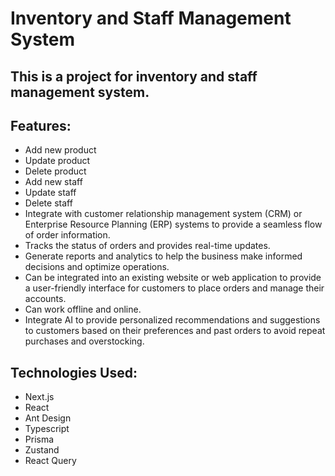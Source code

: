 # Inventory and Staff Management System

## This is a project for inventory and staff management system.

## Features:

- Add new product
- Update product
- Delete product
- Add new staff
- Update staff
- Delete staff
- Integrate with customer relationship management system (CRM) or Enterprise Resource Planning (ERP) systems to provide a seamless flow of order information.
- Tracks the status of orders and provides real-time updates.
- Generate reports and analytics to help the business make informed decisions and optimize operations.
- Can be integrated into an existing website or web application to provide a user-friendly interface for customers to place orders and manage their accounts.
- Can work offline and online.
- Integrate AI to provide personalized recommendations and suggestions to customers based on their preferences and past orders to avoid repeat purchases and overstocking.

## Technologies Used:

- Next.js
- React
- Ant Design
- Typescript
- Prisma
- Zustand
- React Query
